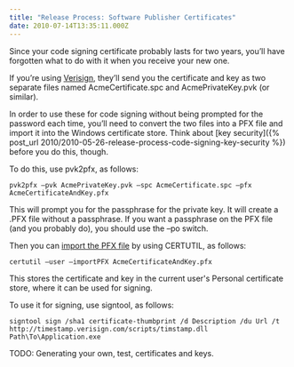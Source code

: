 ```yaml
---
title: "Release Process: Software Publisher Certificates"
date: 2010-07-14T13:35:11.000Z
---
```

Since your code signing certificate probably lasts for two years, you’ll have forgotten what to do with it when you receive your new one.

If you’re using [Verisign](http://www.verisign.com/), they’ll send you the certificate and key as two separate files named AcmeCertificate.spc and AcmePrivateKey.pvk (or similar).

In order to use these for code signing without being prompted for the password each time, you’ll need to convert the two files into a PFX file and import it into the Windows certificate store. Think about [key security]({% post_url 2010/2010-05-26-release-process-code-signing-key-security %}) before you do this, though.

To do this, use pvk2pfx, as follows:

```
pvk2pfx –pvk AcmePrivateKey.pvk –spc AcmeCertificate.spc –pfx AcmeCertificateAndKey.pfx
```

This will prompt you for the passphrase for the private key. It will create a .PFX file without a passphrase. If you want a passphrase on the PFX file (and you probably do), you should use the –po switch.

Then you can [import the PFX file](http://msdn.microsoft.com/en-us/library/ff546307(VS.85).aspx) by using CERTUTIL, as follows:

```
certutil –user –importPFX AcmeCertificateAndKey.pfx
```

This stores the certificate and key in the current user's Personal certificate store, where it can be used for signing.

To use it for signing, use signtool, as follows:

```
signtool sign /sha1 certificate-thumbprint /d Description /du Url /t http://timestamp.verisign.com/scripts/timstamp.dll Path\To\Application.exe
```

TODO: Generating your own, test, certificates and keys.
